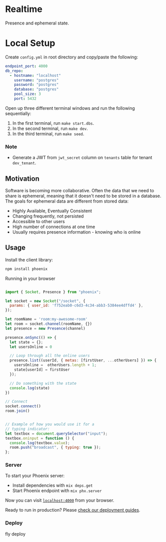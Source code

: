 # Realtime

Presence and ephemeral state.

# Local Setup

Create `config.yml` in root directory and copy/paste the following:

```yml
endpoint_port: 4000
db_repo:
  - hostname: "localhost"
    username: "postgres"
    password: "postgres"
    database: "postgres"
    pool_size: 3
    port: 5432
```

Open up three different terminal windows and run the following sequentially:

1. In the first terminal, run `make start.dbs`.
2. In the second terminal, run `make dev`.
3. In the third terminal, run `make seed`.

### Note

- Generate a JWT from `jwt_secret` column on `tenants` table for tenant `dev_tenant`.

## Motivation

Software is becoming more collaborative. Often the data that we need to share is ephemeral, meaning that it doesn't need to be stored in a database. The goals for ephemeral data are different from stored data:

- Highly Available, Eventually Consistent
- Changing frequently, not persisted
- Accessible to other users
- High number of connections at one time
- Usually requires presence information - knowing who is online


## Usage

Install the client library:

```bash
npm install phoenix
```

Running in your browser

```js

import { Socket, Presence } from "phoenix";

let socket = new Socket("/socket", {
  params: { user_id: 'f752eab0-c6d3-4c34-abb3-5384ee4dffd4' },
});

let roomName = 'room:my-awesome-room'
let room = socket.channel(roomName, {})
let presence = new Presence(channel)

presence.onSync(() => {
  let state = {};
  let usersOnline = 0

  // Loop through all the online users
  presence.list((userId, { metas: [firstUser, ...otherUsers] }) => {
    usersOnline =  otherUsers.length + 1;
    state[userId] = firstUser
  });

  // Do something with the state
  console.log(state)
})

// Connect
socket.connect()
room.join()


// Example of how you would use it for a 
// typing indicator:
let textbox = document.querySelector("input");
textbox.oninput = function () {
  console.log(textbox.value);
  room.push("broadcast", { typing: true });
};

```

### Server

To start your Phoenix server:

  * Install dependencies with `mix deps.get`
  * Start Phoenix endpoint with `mix phx.server`

Now you can visit [`localhost:4000`](http://localhost:4000) from your browser.

Ready to run in production? Please [check our deployment guides](https://hexdocs.pm/phoenix/deployment.html).


### Deploy

fly deploy